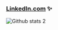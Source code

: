 ### [LinkedIn.com](https://www.linkedin.com/in/zeynep-bacaksiz-463a7b228/)  ✨
![Github stats 2](https://github-readme-stats.vercel.app/api?username=kullanıcıadınız&show_icons=true&theme=radical)


<!--
**zeynepbacaksiiz/zeynepbacaksiiz** is a ✨ _special_ ✨ repository because its `README.md` (this file) appears on your GitHub profile.

Here are some ideas to get you started:

- 🔭 I’m currently working on ...
- 🌱 I’m currently learning ...
- 👯 I’m looking to collaborate on ...
- 🤔 I’m looking for help with ...
- 💬 Ask me about ...
- 📫 How to reach me: ...
- 😄 Pronouns: ...
- ⚡ Fun fact: ...
-->
